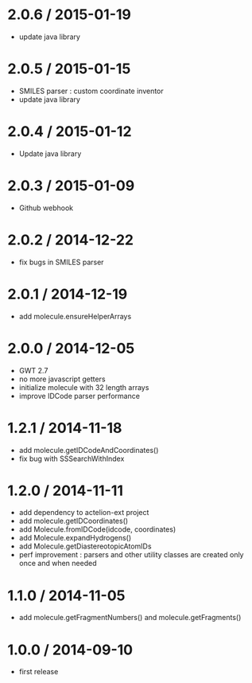 2.0.6 / 2015-01-19
==================

* update java library

2.0.5 / 2015-01-15
==================

* SMILES parser : custom coordinate inventor
* update java library

2.0.4 / 2015-01-12
==================

* Update java library

2.0.3 / 2015-01-09
==================

* Github webhook

2.0.2 / 2014-12-22
==================

* fix bugs in SMILES parser

2.0.1 / 2014-12-19
==================

* add molecule.ensureHelperArrays

2.0.0 / 2014-12-05
==================

* GWT 2.7
* no more javascript getters
* initialize molecule with 32 length arrays
* improve IDCode parser performance

1.2.1 / 2014-11-18
==================

* add molecule.getIDCodeAndCoordinates()
* fix bug with SSSearchWithIndex

1.2.0 / 2014-11-11
==================

* add dependency to actelion-ext project
* add molecule.getIDCoordinates()
* add Molecule.fromIDCode(idcode, coordinates)
* add Molecule.expandHydrogens()
* add Molecule.getDiastereotopicAtomIDs
* perf improvement : parsers and other utility classes are created only once and when needed 

1.1.0 / 2014-11-05
==================

* add molecule.getFragmentNumbers() and molecule.getFragments()

1.0.0 / 2014-09-10
==================

* first release
